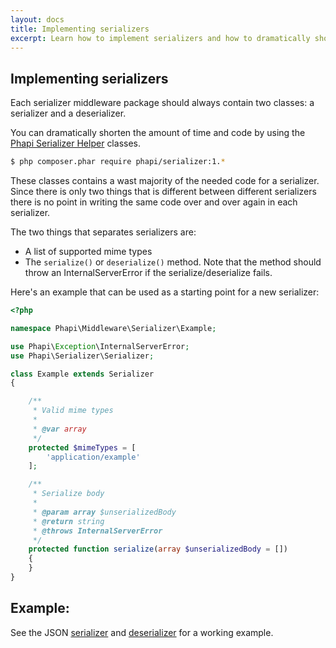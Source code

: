 ```yaml
---
layout: docs
title: Implementing serializers
excerpt: Learn how to implement serializers and how to dramatically shorten the amount of time and code it takes to implement them
---
```


## Implementing serializers
Each serializer middleware package should always contain two classes: a serializer and a deserializer.

You can dramatically shorten the amount of time and code by using the [Phapi Serializer Helper](https://github.com/phapi/serializer) classes.

```bash
$ php composer.phar require phapi/serializer:1.*
```

These classes contains a wast majority of the needed code for a serializer. Since there is only two things that is different between different serializers there is no point in writing the same code over and over again in each serializer.

The two things that separates serializers are:

- A list of supported mime types
- The <code>serialize()</code> or <code>deserialize()</code> method. Note that the method should throw an InternalServerError if the serialize/deserialize fails.

Here's an example that can be used as a starting point for a new serializer:

```php
<?php

namespace Phapi\Middleware\Serializer\Example;

use Phapi\Exception\InternalServerError;
use Phapi\Serializer\Serializer;

class Example extends Serializer
{

    /**
     * Valid mime types
     *
     * @var array
     */
    protected $mimeTypes = [
        'application/example'
    ];

    /**
     * Serialize body
     *
     * @param array $unserializedBody
     * @return string
     * @throws InternalServerError
     */
    protected function serialize(array $unserializedBody = [])
    {
    }
}
```

## Example:
See the JSON [serializer](https://github.com/phapi/serializer-json/blob/master/src/Phapi/Middleware/Serializer/Json/Json.php) and [deserializer](https://github.com/phapi/serializer-json/blob/master/src/Phapi/Middleware/Deserializer/Json/Json.php) for a working example.

